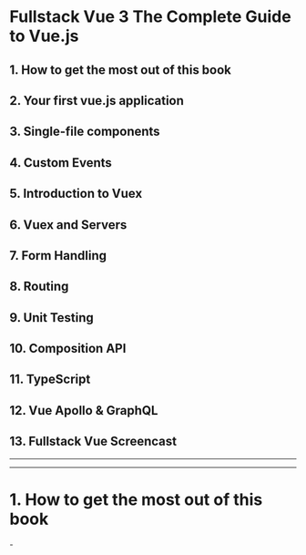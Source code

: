 # Fullstack Vue 3 The Complete Guide to Vue.js

## 1. How to get the most out of this book
## 2. Your first vue.js application
## 3. Single-file components
## 4. Custom Events
## 5. Introduction to Vuex
## 6. Vuex and Servers
## 7. Form Handling
## 8. Routing
## 9. Unit Testing
## 10. Composition API
## 11. TypeScript
## 12. Vue Apollo & GraphQL
## 13. Fullstack Vue Screencast

---
---

# 1. How to get the most out of this book

\-